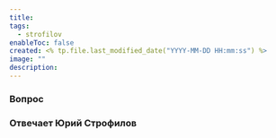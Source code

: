 ```yaml
---
title: 
tags:
  - strofilov
enableToc: false
created: <% tp.file.last_modified_date("YYYY-MM-DD HH:mm:ss") %>
image: ""
description:
---
```


### Вопрос

### Отвечает Юрий Строфилов